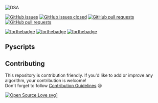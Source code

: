 ![DSA](https://socialify.git.ci/gdsc-gvp/Pyscripts/image?font=Bitter&forks=1&issues=1&language=1&owner=1&pattern=Brick%20Wall&pulls=1&stargazers=1&theme=Dark)


[![GitHub issues](https://img.shields.io/github/issues/gdsc-gvp/Problem-Solving.svg)](https://github.com/gdsc-gvp/Pyscripts/issues)
[![GitHub issues closed](https://img.shields.io/github/issues-closed/gdsc-gvp/Problem-Solving.svg)](https://github.com/gdsc-gvp/Pyscripts/issues?q=is%3Aissue+is%3Aclosed)
[![GitHub pull requests](https://img.shields.io/github/issues-pr/gdsc-gvp/Problem-Solving.svg)](https://github.com/gdsc-gvp/Pyscripts/pulls)
[![GitHub pull requests](https://img.shields.io/github/issues-pr-closed/gdsc-gvp/DProblem-Solving.svg)](https://github.com/gdsc-gvp/Pyscripts/pulls?q=is%3Apr+is%3Aclosed) 


[![forthebadge](https://forthebadge.com/images/badges/built-by-developers.svg)](https://forthebadge.com)
[![forthebadge](https://forthebadge.com/images/badges/built-with-love.svg)](https://forthebadge.com)
[![forthebadge](https://forthebadge.com/images/badges/open-source.svg)](https://forthebadge.com)

<!-- ALL-CONTRIBUTORS-BADGE:START - Do not remove or modify this section -->
<!-- [![All Contributors](https://img.shields.io/badge/all_contributors-69-orange.svg?style=flat-square)](#contributors-) -->
<!-- ALL-CONTRIBUTORS-BADGE:END -->

## Pyscripts


## Contributing  
This repository is contribution friendly. If you'd like to add or improve any algorithm, your contribution is welcome!  
Don't forget to follow [Contribution Guidelines](.github/CONTRIBUTING.md) 😃   

[![Open Source Love svg1](https://badges.frapsoft.com/os/v1/open-source.svg?v=103)](https://github.com/ellerbrock/open-source-badges/)

